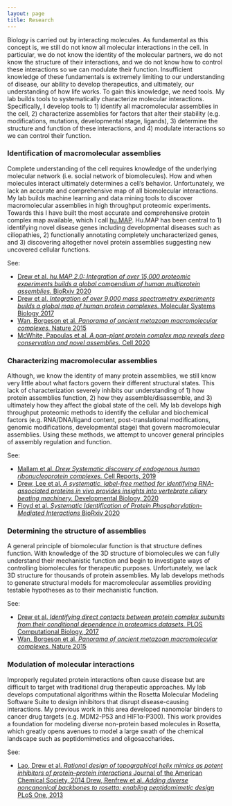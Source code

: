 ```yaml
---
layout: page
title: Research
---
```


<p class="message">
Biology is carried out by interacting molecules. As fundamental as this concept is, we still do not know all molecular interactions in the cell. In particular, we do not know the identity of the molecular partners, we do not know the structure of their interactions, and we do not know how to control these interactions so we can modulate their function. Insufficient knowledge of these fundamentals is extremely limiting to our understanding of disease, our ability to develop therapeutics, and ultimately, our understanding of how life works. To gain this knowledge, we need tools. My lab builds tools to systematically characterize molecular interactions. Specifically, I develop tools to 1) identify all macromolecular assemblies in the cell, 2) characterize assemblies for factors that alter their stability (e.g. modifications, mutations, developmental stage, ligands), 3) determine the structure and function of these interactions, and 4) modulate interactions so we can control their function.
</p>

<p class="message">
	<h3>Identification of macromolecular assemblies</h3>
</p>

<p>
Complete understanding of the cell requires knowledge of the underlying molecular network (i.e. social network of biomolecules). How and when molecules interact ultimately determines a cell’s behavior. Unfortunately, we lack an accurate and comprehensive map of all biomolecular interactions. My lab builds machine learning and data mining tools to discover macromolecular assemblies in high throughput proteomic experiments. Towards this I have built the most accurate and comprehensive protein complex map available, which I call <a href="http://humap2.proteincomplexes.org" target='_blank'>hu.MAP</a>. Hu.MAP has been central to 1) identifying novel disease genes including developmental diseases such as ciliopathies, 2) functionally annotating completely uncharacterized genes, and 3) discovering altogether novel protein assemblies suggesting new uncovered cellular functions.

<br>

See:

<ul>
<li>
<a href="https://www.biorxiv.org/content/10.1101/2020.09.15.298216v1" target='_blank'>
Drew et al. <i>hu.MAP 2.0: Integration of over 15,000 proteomic experiments builds a global compendium of human multiprotein assemblies.</i> BioRxiv 2020
</a>
</li>
<li>
<a href="http://msb.embopress.org/content/13/6/932" target='_blank'>
Drew et al. <i>Integration of over 9,000 mass spectrometry experiments builds a global map of human protein complexes.</i> Molecular Systems Biology 2017
</a>
</li>
<li>
<a href="http://www.nature.com/nature/journal/v525/n7569/full/nature14877.html" target='_blank'>
Wan, Borgeson et al. <i>Panorama of ancient metazoan macromolecular complexes.</i> Nature 2015
</a>
</li>
<li>
<a href="https://www.sciencedirect.com/science/article/abs/pii/S0092867420302269" target='_blank'>
McWhite, Papoulas et al. <i>A pan-plant protein complex map reveals deep conservation and novel assemblies.</i> Cell 2020
</a>
</li>
</ul>
</p>
<!--
<img src="{{ site.url }}/images/complex_network.png" width="200" height="200" />
-->

<p class="message">
	<h3>Characterizing macromolecular assemblies</h3>
</p>
<p>
Although, we know the identity of many protein assemblies, we still know very little about what factors govern their different structural states. This lack of characterization severely inhibits our understanding of 1) how protein assemblies function, 2) how they assemble/disassemble, and 3) ultimately how they affect the global state of the cell. My lab develops high throughput proteomic methods to identify the cellular and biochemical factors (e.g. RNA/DNA/ligand content, post-translational modifications, genomic modifications, developmental stage) that govern macromolecular assemblies. Using these methods, we attempt to uncover general principles of assembly regulation and function.
<br>

See:

<ul>
<li>
<a href="https://journals.plos.org/ploscompbiol/article?id=10.1371/journal.pcbi.1005625" target='_blank'>
Mallam et al. <i>Drew Systematic discovery of endogenous human ribonucleoprotein complexes.</i> Cell Reports, 2019 
</a>
</li>
<li>
<a href="https://www.sciencedirect.com/science/article/abs/pii/S0012160620302293" target='_blank'>
Drew, Lee et al. <i>A systematic, label-free method for identifying RNA-associated proteins in vivo provides insights into vertebrate ciliary beating machinery.</i> Developmental Biology, 2020
</a>
</li>
<li>
<a href="https://www.biorxiv.org/content/10.1101/2020.09.18.304121v1.abstract" target='_blank'>
Floyd et al. <i>Systematic Identification of Protein Phosphorylation-Mediated Interactions</i> BioRxiv 2020
</a>
</li>
</ul>
</p>

<!--
<img src="{{ site.url }}/images/proteasome_correlation.png" height="200" />
<br>
(Wan, Borgeson et al. Nature 2015)
-->

<p class="message">
	<h3>Determining the structure of assemblies</h3>
</p>
<p>
A general principle of biomolecular function is that structure defines function. With knowledge of the 3D structure of biomolecules we can fully understand their mechanistic function and begin to investigate ways of controlling biomolecules for therapeutic purposes. Unfortunately, we lack 3D structure for thousands of protein assemblies. My lab develops methods to generate structural models for macromolecular assemblies providing testable hypotheses as to their mechanistic function.
<br>

See:

<ul>
<li>
<a href="https://journals.plos.org/ploscompbiol/article?id=10.1371/journal.pcbi.1005625" target='_blank'>
Drew et al. <i>Identifying direct contacts between protein complex subunits from their conditional dependence in proteomics datasets.</i> PLOS Computational Biology, 2017
</a>
</li>
<li>
<a href="http://www.nature.com/nature/journal/v525/n7569/full/nature14877.html" target='_blank'>
Wan, Borgeson et al. <i>Panorama of ancient metazoan macromolecular complexes.</i> Nature 2015
</a>
</li>
</ul>
</p>

<!--
<img src="{{ site.url }}/images/ja-2014-02310r_0005.jpeg" width="200" height="150" />
<br>
(Bullock Lao, Drew et al. JACS 2014)
-->

<p class="message">
	<h3>Modulation of molecular interactions</h3>
</p>
<p>
Improperly regulated protein interactions often cause disease but are difficult to target with traditional drug therapeutic approaches. My lab develops computational algorithms within the Rosetta Molecular Modeling Software Suite to design inhibitors that disrupt disease-causing interactions. My previous work in this area developed nanomolar binders to cancer drug targets (e.g. MDM2-P53 and HIF1α-P300). This work provides a foundation for modeling diverse non-protein based molecules in Rosetta, which greatly opens avenues to model a large swath of the chemical landscape such as peptidomimetics and oligosaccharides.
<br>

See:

<ul>
<li>
<a href="http://pubs.acs.org/doi/full/10.1021/ja502310r" target='_blank'>
Lao, Drew et al. <i>Rational design of topographical helix mimics as potent inhibitors of protein–protein interactions</i> Journal of the American Chemical Society, 2014
</a>
<a href="http://journals.plos.org/plosone/article?id=10.1371/journal.pone.0067051" target='_blank'>
Drew, Renfrew et al. <i>Adding diverse noncanonical backbones to rosetta: enabling peptidomimetic design</i> PLoS One, 2013
</a>
</li>
</ul>
</p>

